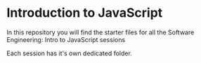 # Introduction to JavaScript

In this repository you will find the starter files for all the Software Engineering: Intro to JavaScript sessions

Each session has it's own dedicated folder.
